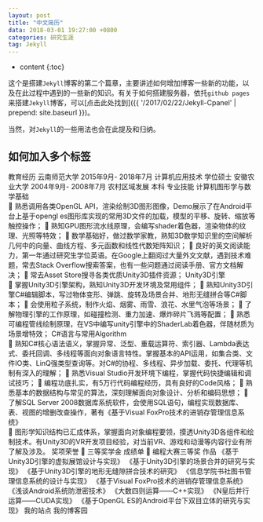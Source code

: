 ```yaml
---
layout: post
title: "中文简历"
data: 2018-03-01 19:27:00 +0800
categories: 研究生涯
tag: Jekyll
---
```

* content
{:toc}

这个是搭建`Jekyll`博客的第二个篇章，主要讲述如何增加博客一些新的功能，以及在此过程中遇到的一些新的知识。有关于如何搭建服务器，依托`github pages`来搭建`Jekyll`博客，可以[点击此处找到]({{ '/2017/02/22/Jekyll-Cpanel' | prepend: site.baseurl }})。

当然，对`Jekyll`的一些用法也会在此提及和归纳。

<!-- more -->

## 如何加入多个标签



教育经历
云南师范大学                                              2015年9月- 2018年7月
计算机应用技术                                                          学位硕士
安徽农业大学                                              2004年9月- 2008年7月
农村区域发展                                                               本科
专业技能
计算机图形学与数学基础                                     
	熟悉调用各类OpenGL API，渲染绘制3D图形图像，Demo展示了在Android平台上基于opengl es图形库实现的常用3D文件的加载，模型的平移、旋转、缩放等触控操作；
	熟知GPU图形流水线原理，会编写shader着色器，渲染物体的纹理、光照等特效；
	数学基础好，做过数学家教，熟知3D数学知识里的空间解析几何中的向量、曲线方程、多元函数和线性代数矩阵知识；
	良好的英文阅读能力，第一年通过研究生学位英语。在Google上翻阅过大量外文文献，遇到技术难题，常去Stack Overflow搜索答案，也有一些问题通过阅读手册、官方文档解决；
	常去Asset Store搜寻各类优质Unity3D插件资源；
Unity3D引擎                                               
	掌握Unity3D引擎架构，熟知Unity3D开发环境及常用组件；
	熟知Unity3D引擎C#编辑脚本，写过物体变形、弹跳、旋转及场景合并、地形无缝拼合等C#脚本；
	会使用粒子系统，制作火焰、烟雾、雨雪、浪花、水里气泡等场景； 
	了解物理引擎的工作原理，如碰撞检测、重力加速、爆炸碎片飞溅等配置；
	熟悉可编程管线绘制原理，在VS中编写unity引擎中的ShaderLab着色器，伴随材质为场景增特效；
C#语言与常用Algorithm  
	熟知C#核心语法语义，掌握异常、泛型、重载运算符、索引器、Lambda表达式、委托回调、多线程等面向对象语言特性。掌握基本的API运用，如集合类、文件IO类、LinQ强类型查询等。对C#的协程、多线程、异步加载、委托、代理等机制有深入的理解；
	熟悉Visual Studio开发环境下编程，掌握代码快捷编辑和调试技巧；
	编程功底扎实，有5万行代码编程经历，具有良好的Code风格；
	熟悉基本的数据结构与常见的算法，深刻理解面向对象设计、分析和编码思想；
	了解SQL Server 2008数据库系统软件，会使用SQL语句，编程实现数据库、表、视图的增删改查操作，著有《基于Visual FoxPro技术的进销存管理信息系统》                                   
	图形学知识结构已汇成体系，掌握面向对象编程要领，摸透Unity3D各组件和绘制技术。有Unity3D的VR开发项目经验，对当前VR、游戏和动漫等内容行业有所了解及涉及。
奖项荣誉
	三等奖学金 成绩单
	编程大赛三等奖
作品
《基于Unity3D引擎的虚拟展馆设计与实现》
《基于Unity3D引擎的场景合并的研究与实现》
《基于Unity3D引擎的地形无缝隙拼合技术的研究》
《信息学院书社图书管理信息系统的设计与实现》
《基于Visual FoxPro技术的进销存管理信息系统》
《浅谈Android系统防泄密技术》
《大数四则运算——C++实现》  《N皇后并行运算——CUDA实现》 《基于OpenGL ES的Android平台下双目立体的研究与实现》
我的站点 我的博客园

